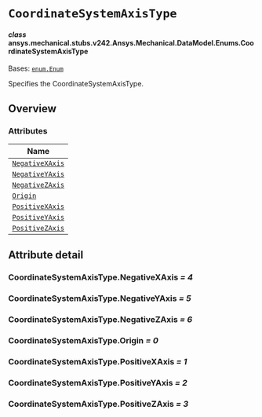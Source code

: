 # `CoordinateSystemAxisType`

<a id="ansys.mechanical.stubs.v242.Ansys.Mechanical.DataModel.Enums.CoordinateSystemAxisType"></a>

#### *class* ansys.mechanical.stubs.v242.Ansys.Mechanical.DataModel.Enums.CoordinateSystemAxisType

Bases: [`enum.Enum`](https://docs.python.org/3/library/enum.html#enum.Enum)

Specifies the CoordinateSystemAxisType.

<!-- !! processed by numpydoc !! -->

<a id="overview"></a>

## Overview

### Attributes

| Name |
| ---------------------------------------------------------------------------------------------------------------------------------------------- |
| [`NegativeXAxis`](#CoordinateSystemAxisType.NegativeXAxis) |
| [`NegativeYAxis`](#CoordinateSystemAxisType.NegativeYAxis) |
| [`NegativeZAxis`](#CoordinateSystemAxisType.NegativeZAxis) |
| [`Origin`](#CoordinateSystemAxisType.Origin) |
| [`PositiveXAxis`](#CoordinateSystemAxisType.PositiveXAxis) |
| [`PositiveYAxis`](#CoordinateSystemAxisType.PositiveYAxis) |
| [`PositiveZAxis`](#CoordinateSystemAxisType.PositiveZAxis) |

<a id="attribute-detail"></a>

## Attribute detail

<a id="CoordinateSystemAxisType.NegativeXAxis"></a>

### CoordinateSystemAxisType.NegativeXAxis *= 4*

<a id="CoordinateSystemAxisType.NegativeYAxis"></a>

### CoordinateSystemAxisType.NegativeYAxis *= 5*

<a id="CoordinateSystemAxisType.NegativeZAxis"></a>

### CoordinateSystemAxisType.NegativeZAxis *= 6*

<a id="CoordinateSystemAxisType.Origin"></a>

### CoordinateSystemAxisType.Origin *= 0*

<a id="CoordinateSystemAxisType.PositiveXAxis"></a>

### CoordinateSystemAxisType.PositiveXAxis *= 1*

<a id="CoordinateSystemAxisType.PositiveYAxis"></a>

### CoordinateSystemAxisType.PositiveYAxis *= 2*

<a id="CoordinateSystemAxisType.PositiveZAxis"></a>

### CoordinateSystemAxisType.PositiveZAxis *= 3*


